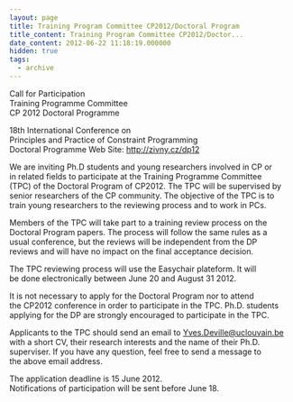 ```yaml
---
layout: page
title: Training Program Committee CP2012/Doctoral Program
title_content: Training Program Committee CP2012/Doctor...
date_content: 2012-06-22 11:18:19.000000
hidden: true
tags:
  - archive
---
```

Call for Participation  
Training Programme Committee  
CP 2012 Doctoral Programme  
  
18th International Conference on  
Principles and Practice of Constraint Programming  
Doctoral Programme Web Site: <http://zivny.cz/dp12>  
  
We are inviting Ph.D students and young researchers involved in CP or  
in related fields to participate at the Training Programme Committee  
(TPC) of the Doctoral Program of CP2012. The TPC will be supervised by  
senior researchers of the CP community. The objective of the TPC is to  
train young researchers to the reviewing process and to work in PCs.  
  
Members of the TPC will take part to a training review process on the  
Doctoral Program papers. The process will follow the same rules as a  
usual conference, but the reviews will be independent from the DP  
reviews and will have no impact on the final acceptance decision.  
  
The TPC reviewing process will use the Easychair plateform. It will  
be done electronically between June 20 and August 31 2012.  
  
It is not necessary to apply for the Doctoral Program nor to attend  
the CP2012 conference in order to participate in the TPC. Ph.D. students  
applying for the DP are strongly encouraged to participate in the TPC.  
  
Applicants to the TPC should send an email to
[Yves.Deville@uclouvain.be](mailto:Yves.Deville@uclouvain.be)  
with a short CV, their research interests and the name of their Ph.D.  
superviser. If you have any question, feel free to send a message to  
the above email address.  
  
The application deadline is 15 June 2012.  
Notifications of participation will be sent before June 18.

